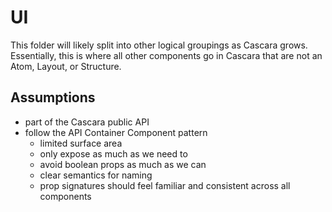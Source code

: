# UI

This folder will likely split into other logical groupings as Cascara grows. Essentially, this is where all other components go in Cascara that are not an Atom, Layout, or Structure.

## Assumptions

- part of the Cascara public API
- follow the API Container Component pattern
  - limited surface area
  - only expose as much as we need to
  - avoid boolean props as much as we can
  - clear semantics for naming
  - prop signatures should feel familiar and consistent across all components
